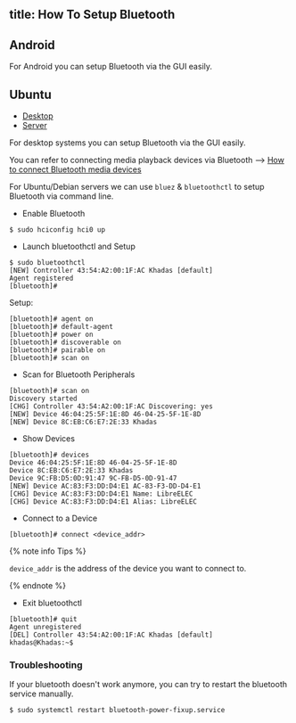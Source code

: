 title: How To Setup Bluetooth
---

## Android

For Android you can setup Bluetooth via the GUI easily.

## Ubuntu

<ul class="nav nav-tabs" id="myTab" role="tablist">
  <li class="nav-item" role="presentation">
    <a class="nav-link active" id="desktop-tab" data-toggle="tab" href="#desktop" role="tab" aria-controls="desktop" aria-selected="true">Desktop</a>
  </li>
  <li class="nav-item" role="presentation">
    <a class="nav-link" id="server-tab" data-toggle="tab" href="#server" role="tab" aria-controls="server" aria-selected="false">Server</a>
  </li>
</ul>
<div class="tab-content" id="myTabContent">
<div class="tab-pane fade show active" id="desktop" role="tabpanel" aria-labelledby="desktop-tab">

For desktop systems you can setup Bluetooth via the GUI easily. 

You can refer to connecting media playback devices via Bluetooth --> [How to connect Bluetooth media devices](/linux/vim3/BluetoothInstructions.html)

</div>

<div class="tab-pane fade show" id="server" role="tabpanel" aria-labelledby="server-tab">

For Ubuntu/Debian servers we can use `bluez` & `bluetoothctl` to setup Bluetooth via command line.

* Enable Bluetooth

```
$ sudo hciconfig hci0 up
```

* Launch bluetoothctl and Setup

```
$ sudo bluetoothctl
[NEW] Controller 43:54:A2:00:1F:AC Khadas [default]
Agent registered
[bluetooth]#
```
Setup:

```
[bluetooth]# agent on
[bluetooth]# default-agent
[bluetooth]# power on
[bluetooth]# discoverable on
[bluetooth]# pairable on
[bluetooth]# scan on
```

* Scan for Bluetooth Peripherals

```
[bluetooth]# scan on
Discovery started
[CHG] Controller 43:54:A2:00:1F:AC Discovering: yes
[NEW] Device 46:04:25:5F:1E:8D 46-04-25-5F-1E-8D
[NEW] Device 8C:EB:C6:E7:2E:33 Khadas
```

* Show Devices

```
[bluetooth]# devices
Device 46:04:25:5F:1E:8D 46-04-25-5F-1E-8D
Device 8C:EB:C6:E7:2E:33 Khadas
Device 9C:FB:D5:0D:91:47 9C-FB-D5-0D-91-47
[NEW] Device AC:83:F3:DD:D4:E1 AC-83-F3-DD-D4-E1
[CHG] Device AC:83:F3:DD:D4:E1 Name: LibreELEC
[CHG] Device AC:83:F3:DD:D4:E1 Alias: LibreELEC
```
* Connect to a Device

```
[bluetooth]# connect <device_addr>
```

{% note info Tips %}

`device_addr` is the address of the device you want to connect to.

{% endnote %}

* Exit bluetoothctl

```
[bluetooth]# quit
Agent unregistered
[DEL] Controller 43:54:A2:00:1F:AC Khadas [default]
khadas@Khadas:~$
```
</div>
</div>

### Troubleshooting

If your bluetooth doesn't work anymore, you can try to restart the bluetooth service manually.

```
$ sudo systemctl restart bluetooth-power-fixup.service
```

